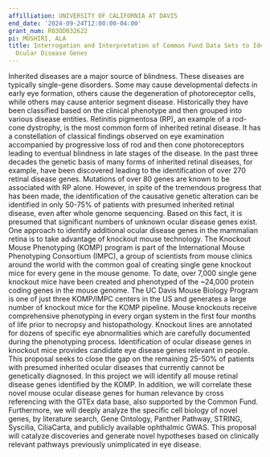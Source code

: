 ```yaml
---
affilliation: UNIVERSITY OF CALIFORNIA AT DAVIS
end_date: '2024-09-24T12:00:00-04:00'
grant_num: R03OD032622
pi: MOSHIRI, ALA
title: Interrogation and Interpretation of Common Fund Data Sets to Identify Novel
  Ocular Disease Genes
---
```

Inherited diseases are a major source of blindness. These diseases are typically single-gene disorders. Some may cause developmental defects in early eye formation, others cause the degeneration of photoreceptor cells, while others may cause anterior segment disease. Historically they have been classified based on the clinical phenotype and then grouped into various disease entities. Retinitis pigmentosa (RP), an example of a rod-cone dystrophy, is the most common form of inherited retinal disease. It has a constellation of classical findings observed on eye examination accompanied by progressive loss of rod and then cone photoreceptors leading to eventual blindness in late stages of the disease. In the past three decades the genetic basis of many forms of inherited retinal diseases, for example, have been discovered leading to the identification of over 270 retinal disease genes. Mutations of over 80 genes are known to be associated with RP alone. However, in spite of the tremendous progress that has been made, the identification of the causative genetic alteration can be identified in only 50-75% of patients with presumed inherited retinal disease, even after whole genome sequencing. Based on this fact, it is presumed that significant numbers of unknown ocular disease genes exist. One approach to identify additional ocular disease genes in the mammalian retina is to take advantage of knockout mouse technology. The Knockout Mouse Phenotyping (KOMP) program is part of the International Mouse Phenotyping Consortium (IMPC), a group of scientists from mouse clinics around the world with the common goal of creating single gene knockout mice for every gene in the mouse genome. To date, over 7,000 single gene knockout mice have been created and phenotyped of the ~24,000 protein coding genes in the mouse genome. The UC Davis Mouse Biology Program is one of just three KOMP/IMPC centers in the US and generates a large number of knockout mice for the KOMP pipeline. Mouse knockouts receive comprehensive phenotyping in every organ system in the first four months of life prior to necropsy and histopathology. Knockout lines are annotated for dozens of specific eye abnormalities which are carefully documented during the phenotyping process. Identification of ocular disease genes in knockout mice provides candidate eye disease genes relevant in people. This proposal seeks to close the gap on the remaining 25-50% of patients with presumed inherited ocular diseases that currently cannot be genetically diagnosed. In this project we will identify all mouse retinal disease genes identified by the KOMP. In addition, we will correlate these novel mouse ocular disease genes for human relevance by cross referencing with the GTEx data base, also supported by the Common Fund. Furthermore, we will deeply analyze the specific cell biology of novel genes, by literature search, Gene Ontology, Panther Pathway, STRING, Syscilia, CiliaCarta, and publicly available ophthalmic GWAS. This proposal will catalyze discoveries and generate novel hypotheses based on clinically relevant pathways previously unimplicated in eye disease.
